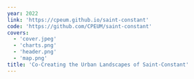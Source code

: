```yaml
---
year: 2022
link: 'https://cpeum.github.io/saint-constant'
code: 'https://github.com/CPEUM/saint-constant'
covers:
  - 'cover.jpeg'
  - 'charts.png'
  - 'header.png'
  - 'map.png'
title: 'Co-Creating the Urban Landscapes of Saint-Constant'
---
```

